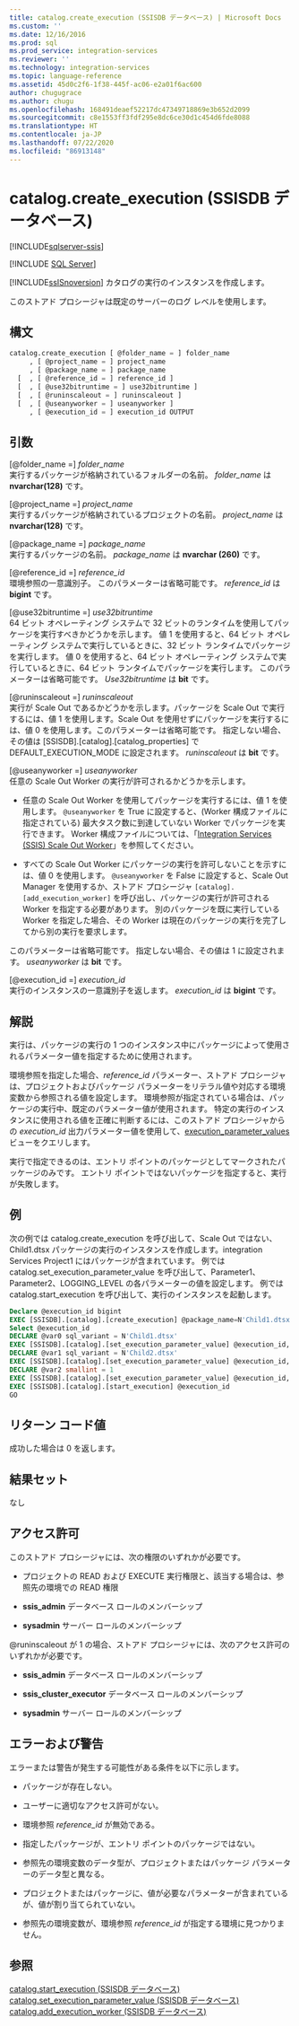 ```yaml
---
title: catalog.create_execution (SSISDB データベース) | Microsoft Docs
ms.custom: ''
ms.date: 12/16/2016
ms.prod: sql
ms.prod_service: integration-services
ms.reviewer: ''
ms.technology: integration-services
ms.topic: language-reference
ms.assetid: 45d0c2f6-1f38-445f-ac06-e2a01f6ac600
author: chugugrace
ms.author: chugu
ms.openlocfilehash: 168491deaef52217dc47349718869e3b652d2099
ms.sourcegitcommit: c8e1553ff3fdf295e8dc6ce30d1c454d6fde8088
ms.translationtype: HT
ms.contentlocale: ja-JP
ms.lasthandoff: 07/22/2020
ms.locfileid: "86913148"
---
```

# <a name="catalogcreate_execution-ssisdb-database"></a>catalog.create_execution (SSISDB データベース)

[!INCLUDE[sqlserver-ssis](../../includes/applies-to-version/sqlserver-ssis.md)]


[!INCLUDE [SQL Server](../../includes/applies-to-version/sqlserver.md)]

  [!INCLUDE[ssISnoversion](../../includes/ssisnoversion-md.md)] カタログの実行のインスタンスを作成します。  
  
 このストアド プロシージャは既定のサーバーのログ レベルを使用します。  
  
## <a name="syntax"></a>構文  
  
```sql  
catalog.create_execution [ @folder_name = ] folder_name  
     , [ @project_name = ] project_name  
     , [ @package_name = ] package_name  
  [  , [ @reference_id = ] reference_id ]  
  [  , [ @use32bitruntime = ] use32bitruntime ] 
  [  , [ @runinscaleout = ] runinscaleout ]
  [  , [ @useanyworker = ] useanyworker ] 
     , [ @execution_id = ] execution_id OUTPUT  
```  
  
## <a name="arguments"></a>引数  
 [@folder_name =] *folder_name*  
 実行するパッケージが格納されているフォルダーの名前。 *folder_name* は **nvarchar(128)** です。  
  
 [@project_name =] *project_name*  
 実行するパッケージが格納されているプロジェクトの名前。 *project_name* は **nvarchar(128)** です。  
  
 [@package_name =] *package_name*  
 実行するパッケージの名前。 *package_name* は **nvarchar (260)** です。  
  
 [@reference_id =] *reference_id*  
 環境参照の一意識別子。 このパラメーターは省略可能です。 *reference_id* は **bigint** です。  
  
 [@use32bitruntime =] *use32bitruntime*  
 64 ビット オペレーティング システムで 32 ビットのランタイムを使用してパッケージを実行すべきかどうかを示します。 値 1 を使用すると、64 ビット オペレーティング システムで実行しているときに、32 ビット ランタイムでパッケージを実行します。 値 0 を使用すると、64 ビット オペレーティング システムで実行しているときに、64 ビット ランタイムでパッケージを実行します。 このパラメーターは省略可能です。 *Use32bitruntime* は **bit** です。  
 
 [@runinscaleout =] *runinscaleout*  
 実行が Scale Out であるかどうかを示します。パッケージを Scale Out で実行するには、値 1 を使用します。Scale Out を使用せずにパッケージを実行するには、値 0 を使用します。このパラメーターは省略可能です。 指定しない場合、その値は [SSISDB].[catalog].[catalog_properties] で DEFAULT_EXECUTION_MODE に設定されます。 *runinscaleout* は **bit** です。 
 
[@useanyworker =] *useanyworker*  
任意の Scale Out Worker の実行が許可されるかどうかを示します。

-   任意の Scale Out Worker を使用してパッケージを実行するには、値 1 を使用します。 `@useanyworker` を True に設定すると、(Worker 構成ファイルに指定されている) 最大タスク数に到達していない Worker でパッケージを実行できます。 Worker 構成ファイルについては、「[Integration Services (SSIS) Scale Out Worker](../scale-out/integration-services-ssis-scale-out-worker.md)」を参照してください。

-   すべての Scale Out Worker にパッケージの実行を許可しないことを示すには、値 0 を使用します。 `@useanyworker` を False に設定すると、Scale Out Manager を使用するか、ストアド プロシージャ `[catalog].[add_execution_worker]` を呼び出し、パッケージの実行が許可される Worker を指定する必要があります。 別のパッケージを既に実行している Worker を指定した場合、その Worker は現在のパッケージの実行を完了してから別の実行を要求します。

このパラメーターは省略可能です。 指定しない場合、その値は 1 に設定されます。 *useanyworker* は **bit** です。 
  
 [@execution_id =] *execution_id*  
 実行のインスタンスの一意識別子を返します。 *execution_id* は **bigint** です。  

  
## <a name="remarks"></a>解説  
 実行は、パッケージの実行の 1 つのインスタンス中にパッケージによって使用されるパラメーター値を指定するために使用されます。  
  
 環境参照を指定した場合、*reference_id* パラメーター、ストアド プロシージャは、プロジェクトおよびパッケージ パラメーターをリテラル値や対応する環境変数から参照される値を設定します。 環境参照が指定されている場合は、パッケージの実行中、既定のパラメーター値が使用されます。 特定の実行のインスタンスに使用される値を正確に判断するには、このストアド プロシージャからの *execution_id* 出力パラメーター値を使用して、[execution_parameter_values](../../integration-services/system-views/catalog-execution-parameter-values-ssisdb-database.md) ビューをクエリします。  
  
 実行で指定できるのは、エントリ ポイントのパッケージとしてマークされたパッケージのみです。 エントリ ポイントではないパッケージを指定すると、実行が失敗します。  
  
## <a name="example"></a>例  
 次の例では catalog.create_execution を呼び出して、Scale Out ではない、Child1.dtsx パッケージの実行のインスタンスを作成します。integration Services Project1 にはパッケージが含まれています。 例では catalog.set_execution_parameter_value を呼び出して、Parameter1、Parameter2、LOGGING_LEVEL の各パラメーターの値を設定します。 例では catalog.start_execution を呼び出して、実行のインスタンスを起動します。  
  
```sql  
Declare @execution_id bigint  
EXEC [SSISDB].[catalog].[create_execution] @package_name=N'Child1.dtsx', @execution_id=@execution_id OUTPUT, @folder_name=N'TestDeply4', @project_name=N'Integration Services Project1', @use32bitruntime=False, @reference_id=Null  
Select @execution_id  
DECLARE @var0 sql_variant = N'Child1.dtsx'  
EXEC [SSISDB].[catalog].[set_execution_parameter_value] @execution_id, @object_type=20, @parameter_name=N'Parameter1', @parameter_value=@var0  
DECLARE @var1 sql_variant = N'Child2.dtsx'  
EXEC [SSISDB].[catalog].[set_execution_parameter_value] @execution_id, @object_type=20, @parameter_name=N'Parameter2', @parameter_value=@var1  
DECLARE @var2 smallint = 1  
EXEC [SSISDB].[catalog].[set_execution_parameter_value] @execution_id, @object_type=50, @parameter_name=N'LOGGING_LEVEL', @parameter_value=@var2  
EXEC [SSISDB].[catalog].[start_execution] @execution_id  
GO  
```  
  
## <a name="return-code-value"></a>リターン コード値  
 成功した場合は 0 を返します。  
  
## <a name="result-sets"></a>結果セット  
 なし  
  
## <a name="permissions"></a>アクセス許可  
 このストアド プロシージャには、次の権限のいずれかが必要です。  
  
-   プロジェクトの READ および EXECUTE 実行権限と、該当する場合は、参照先の環境での READ 権限  
  
-   **ssis_admin** データベース ロールのメンバーシップ  
  
-   **sysadmin** サーバー ロールのメンバーシップ  

 @runinscaleout が 1 の場合、ストアド プロシージャには、次のアクセス許可のいずれかが必要です。
 
-   **ssis_admin** データベース ロールのメンバーシップ

-   **ssis_cluster_executor** データベース ロールのメンバーシップ

-   **sysadmin** サーバー ロールのメンバーシップ
  
## <a name="errors-and-warnings"></a>エラーおよび警告  
 エラーまたは警告が発生する可能性がある条件を以下に示します。  
  
-   パッケージが存在しない。  
  
-   ユーザーに適切なアクセス許可がない。  
  
-   環境参照 *reference_id* が無効である。  
  
-   指定したパッケージが、エントリ ポイントのパッケージではない。  
  
-   参照先の環境変数のデータ型が、プロジェクトまたはパッケージ パラメーターのデータ型と異なる。  
  
-   プロジェクトまたはパッケージに、値が必要なパラメーターが含まれているが、値が割り当てられていない。  
  
-   参照先の環境変数が、環境参照 *reference_id* が指定する環境に見つかりません。  
  
## <a name="see-also"></a>参照  
 [catalog.start_execution &#40;SSISDB データベース&#41;](../../integration-services/system-stored-procedures/catalog-start-execution-ssisdb-database.md)   
 [catalog.set_execution_parameter_value &#40;SSISDB データベース&#41;](../../integration-services/system-stored-procedures/catalog-set-execution-parameter-value-ssisdb-database.md)  
 [catalog.add_execution_worker &#40;SSISDB データベース&#41;](../../integration-services/system-stored-procedures/catalog-add-execution-worker-ssisdb-database.md)  
  
